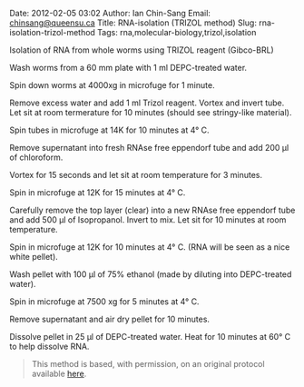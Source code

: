Date: 2012-02-05 03:02
Author: Ian Chin-Sang
Email: chinsang@queensu.ca
Title: RNA-isolation (TRIZOL method)
Slug: rna-isolation-trizol-method
Tags: rna,molecular-biology,trizol,isolation

Isolation of RNA from whole worms using TRIZOL reagent (Gibco-BRL)









Wash worms from a 60 mm plate with 1 ml DEPC-treated water.



Spin down worms at 4000xg in microfuge for 1 minute.



Remove excess water and add 1 ml Trizol reagent. Vortex and invert tube. Let sit at room termerature for 10 minutes (should see stringy-like material).



Spin tubes in microfuge at 14K for 10 minutes at 4° C.



Remove supernatant into fresh RNAse free eppendorf tube and add 200 µl of chloroform.



Vortex for 15 seconds and let sit at room temperature for 3 minutes.



Spin in microfuge at 12K for 15 minutes at 4° C.



Carefully remove the top layer (clear) into a new RNAse free eppendorf tube and add 500 µl of Isopropanol. Invert to mix. Let sit for 10 minutes at room temperature.



Spin in microfuge at 12K for 10 minutes at 4° C. (RNA will be seen as a nice white pellet).



Wash pellet with 100 µl of 75% ethanol (made by diluting into DEPC-treated water).



Spin in microfuge at 7500 xg for 5 minutes at 4° C.



Remove supernatant and air dry pellet for 10 minutes.



Dissolve pellet in 25 µl of DEPC-treated water. Heat for 10 minutes at 60° C to help dissolve RNA.







>This method is based, with permission, on an original protocol available [here](http://130.15.90.245/rna_isolation.htm).

